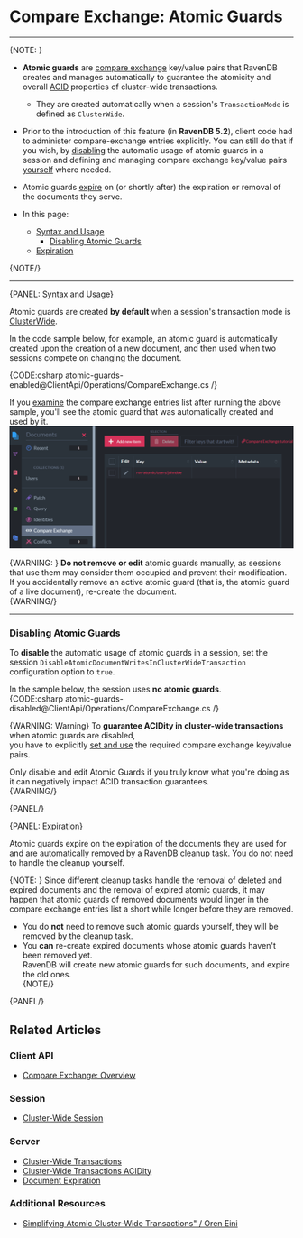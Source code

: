 ﻿# Compare Exchange: Atomic Guards
---

{NOTE: }

* **Atomic guards** are 
  [compare exchange](../../../client-api/operations/compare-exchange/overview) 
  key/value pairs that RavenDB creates and manages automatically to guarantee the 
  atomicity and overall 
  [ACID](../../../server/clustering/cluster-transactions#cluster-transaction-properties) 
  properties of cluster-wide transactions.  
    * They are created automatically when a session's `TransactionMode` is defined as `ClusterWide`.
* Prior to the introduction of this feature (in **RavenDB 5.2**), client code had to 
  administer compare-exchange entries explicitly. You can still do that if you wish, by 
  [disabling](../../../client-api/operations/compare-exchange/atomic-guards#disabling-atomic-guards) 
  the automatic usage of atomic guards in a session and defining and managing compare exchange 
  key/value pairs 
  [yourself](../../../client-api/operations/compare-exchange/overview#example-i---email-address-reservation) 
  where needed.  

* Atomic guards [expire](../../../client-api/operations/compare-exchange/atomic-guards#expiration) 
  on (or shortly after) the expiration or removal of the documents they serve.  

* In this page:
  * [Syntax and Usage](../../../client-api/operations/compare-exchange/atomic-guards#syntax-and-usage)  
     * [Disabling Atomic Guards](../../../client-api/operations/compare-exchange/atomic-guards#disabling-atomic-guards)  
  * [Expiration](../../../client-api/operations/compare-exchange/atomic-guards#expiration)  

{NOTE/}

---

{PANEL: Syntax and Usage}

Atomic guards are created **by default** when a session's transaction mode is 
[ClusterWide](../../../client-api/session/cluster-transaction#open-cluster-wide-session).  

In the code sample below, for example, an atomic guard is automatically 
created upon the creation of a new document, and then used when two sessions 
compete on changing the document.  

{CODE:csharp atomic-guards-enabled@ClientApi/Operations/CompareExchange.cs /}

If you [examine](../../../studio/database/documents/documents-and-collections#the-documents-view) 
the compare exchange entries list after running the above sample, you'll see the atomic guard that 
was automatically created and used by it.  
![Atomic Guard](images/atomic-guard.png "Atomic Guard")

{WARNING: }
**Do not remove or edit** atomic guards manually, as sessions that use them 
may consider them occupied and prevent their modification.  
If you accidentally remove an active atomic guard (that is, the atomic guard 
of a live document), re-create the document.  
{WARNING/}

---

### Disabling Atomic Guards

To **disable** the automatic usage of atomic guards in a session, set the session 
`DisableAtomicDocumentWritesInClusterWideTransaction` configuration option to `true`.  

In the sample below, the session uses **no atomic guards**.  
{CODE:csharp atomic-guards-disabled@ClientApi/Operations/CompareExchange.cs /}

{WARNING: Warning}
To **guarantee ACIDity in cluster-wide transactions** when atomic guards are disabled,  
you have to explicitly [set and use](../../../client-api/operations/compare-exchange/overview) 
the required compare exchange key/value pairs.  

Only disable and edit Atomic Guards if you truly know what you're doing as it can negatively impact ACID transaction guarantees.  
{WARNING/}

{PANEL/}

{PANEL: Expiration}

Atomic guards expire on the expiration of the documents they are used for and are automatically 
removed by a RavenDB cleanup task. You do not need to handle the cleanup yourself.  

{NOTE: }
Since different cleanup tasks handle the removal of deleted and expired documents 
and the removal of expired atomic guards, it may happen that atomic guards of removed 
documents would linger in the compare exchange entries list a short while longer before 
they are removed.  

* You do **not** need to remove such atomic guards yourself, they will be removed by 
  the cleanup task.  
* You **can** re-create expired documents whose atomic guards haven't been removed yet.  
  RavenDB will create new atomic guards for such documents, and expire the old ones.  
{NOTE/}

{PANEL/}

## Related Articles

### Client API
- [Compare Exchange: Overview](../../../client-api/operations/compare-exchange/overview)

### Session
- [Cluster-Wide Session](../../../client-api/session/cluster-transaction#open-cluster-wide-session)

### Server
- [Cluster-Wide Transactions](../../../server/clustering/cluster-transactions)
- [Cluster-Wide Transactions ACIDity](../../../server/clustering/cluster-transactions#cluster-transaction-properties)
- [Document Expiration](../../../server/extensions/expiration)

### Additional Resources
- [Simplifying Atomic Cluster-Wide Transactions" / Oren Eini](https://ayende.com/blog/194405-A/ravendb-5-2-simplifying-atomic-cluster-wide-transactions)
